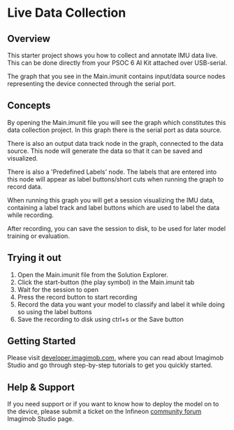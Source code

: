 # Live Data Collection

## Overview

This starter project shows you how to collect and annotate IMU data live. This can be done directly from your PSOC 6 AI Kit attached over USB-serial. 


The graph that you see in the Main.imunit contains input/data source nodes representing the device connected through the serial port.

## Concepts 

By opening the Main.imunit file you will see the graph which constitutes this data collection project.
In this graph there is the serial port as data source.

There is also an output data track node in the graph, connected to the data source. This node will generate the data so that it can be saved and visualized.

There is also a 'Predefined Labels' node. The labels that are entered into this node will appear as label buttons/short cuts when running the graph to record data.

When running this graph you will get a session visualizing the IMU data, containing a label track and label buttons which are used to label the data while recording.

After recording, you can save the session to disk, to be used for later model training or evaluation.

## Trying it out

1. Open the Main.imunit file from the Solution Explorer.
2. Click the start-button (the play symbol) in the Main.imunit tab
3. Wait for the session to open 
4. Press the record button to start recording
5. Record the data you want your model to classify and label it while doing so using the label buttons 
6. Save the recording to disk using ctrl+s or the Save button

## Getting Started

Please visit [developer.imagimob.com](https://developer.imagimob.com), where you can read about Imagimob Studio and go through step-by-step tutorials to get you quickly started.

## Help & Support

If you need support or if you want to know how to deploy the model on to the device, please submit a ticket on the Infineon [community forum ](https://community.infineon.com/t5/Imagimob/bd-p/Imagimob/page/1) Imagimob Studio page.
